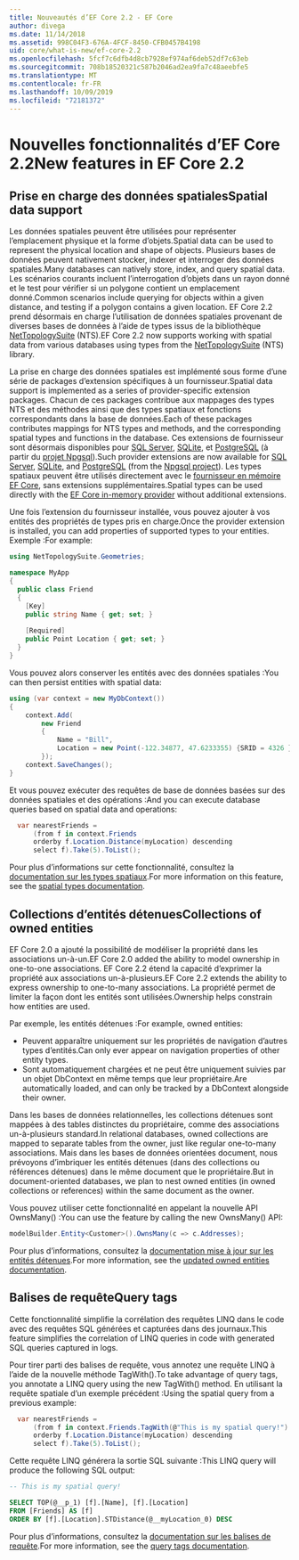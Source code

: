 ```yaml
---
title: Nouveautés d’EF Core 2.2 - EF Core
author: divega
ms.date: 11/14/2018
ms.assetid: 998C04F3-676A-4FCF-8450-CFB0457B4198
uid: core/what-is-new/ef-core-2.2
ms.openlocfilehash: 5fcf7c6dfb4d8cb7928ef974af6deb52df7c63eb
ms.sourcegitcommit: 708b18520321c587b2046ad2ea9fa7c48aeebfe5
ms.translationtype: MT
ms.contentlocale: fr-FR
ms.lasthandoff: 10/09/2019
ms.locfileid: "72181372"
---
```

# <a name="new-features-in-ef-core-22"></a><span data-ttu-id="a1826-102">Nouvelles fonctionnalités d’EF Core 2.2</span><span class="sxs-lookup"><span data-stu-id="a1826-102">New features in EF Core 2.2</span></span>

## <a name="spatial-data-support"></a><span data-ttu-id="a1826-103">Prise en charge des données spatiales</span><span class="sxs-lookup"><span data-stu-id="a1826-103">Spatial data support</span></span>

<span data-ttu-id="a1826-104">Les données spatiales peuvent être utilisées pour représenter l’emplacement physique et la forme d’objets.</span><span class="sxs-lookup"><span data-stu-id="a1826-104">Spatial data can be used to represent the physical location and shape of objects.</span></span>
<span data-ttu-id="a1826-105">Plusieurs bases de données peuvent nativement stocker, indexer et interroger des données spatiales.</span><span class="sxs-lookup"><span data-stu-id="a1826-105">Many databases can natively store, index, and query spatial data.</span></span> <span data-ttu-id="a1826-106">Les scénarios courants incluent l’interrogation d’objets dans un rayon donné et le test pour vérifier si un polygone contient un emplacement donné.</span><span class="sxs-lookup"><span data-stu-id="a1826-106">Common scenarios include querying for objects within a given distance, and testing if a polygon contains a given location.</span></span>
<span data-ttu-id="a1826-107">EF Core 2.2 prend désormais en charge l’utilisation de données spatiales provenant de diverses bases de données à l’aide de types issus de la bibliothèque [NetTopologySuite](https://github.com/NetTopologySuite/NetTopologySuite) (NTS).</span><span class="sxs-lookup"><span data-stu-id="a1826-107">EF Core 2.2 now supports working with spatial data from various databases using types from the [NetTopologySuite](https://github.com/NetTopologySuite/NetTopologySuite) (NTS) library.</span></span>

<span data-ttu-id="a1826-108">La prise en charge des données spatiales est implémenté sous forme d’une série de packages d’extension spécifiques à un fournisseur.</span><span class="sxs-lookup"><span data-stu-id="a1826-108">Spatial data support is implemented as a series of provider-specific extension packages.</span></span>
<span data-ttu-id="a1826-109">Chacun de ces packages contribue aux mappages des types NTS et des méthodes ainsi que des types spatiaux et fonctions correspondants dans la base de données.</span><span class="sxs-lookup"><span data-stu-id="a1826-109">Each of these packages contributes mappings for NTS types and methods, and the corresponding spatial types and functions in the database.</span></span>
<span data-ttu-id="a1826-110">Ces extensions de fournisseur sont désormais disponibles pour [SQL Server](https://www.nuget.org/packages/Microsoft.EntityFrameworkCore.SqlServer.NetTopologySuite/), [SQLite](https://www.nuget.org/packages/Microsoft.EntityFrameworkCore.Sqlite.NetTopologySuite/), et [PostgreSQL](https://www.nuget.org/packages/Npgsql.EntityFrameworkCore.PostgreSQL.NetTopologySuite/) (à partir du [projet Npgsql](https://www.npgsql.org/)).</span><span class="sxs-lookup"><span data-stu-id="a1826-110">Such provider extensions are now available for [SQL Server](https://www.nuget.org/packages/Microsoft.EntityFrameworkCore.SqlServer.NetTopologySuite/), [SQLite](https://www.nuget.org/packages/Microsoft.EntityFrameworkCore.Sqlite.NetTopologySuite/), and [PostgreSQL](https://www.nuget.org/packages/Npgsql.EntityFrameworkCore.PostgreSQL.NetTopologySuite/) (from the [Npgsql project](https://www.npgsql.org/)).</span></span>
<span data-ttu-id="a1826-111">Les types spatiaux peuvent être utilisés directement avec le [fournisseur en mémoire EF Core](https://docs.microsoft.com/en-us/ef/core/providers/in-memory/), sans extensions supplémentaires.</span><span class="sxs-lookup"><span data-stu-id="a1826-111">Spatial types can be used directly with the [EF Core in-memory provider](https://docs.microsoft.com/en-us/ef/core/providers/in-memory/) without additional extensions.</span></span>

<span data-ttu-id="a1826-112">Une fois l’extension du fournisseur installée, vous pouvez ajouter à vos entités des propriétés de types pris en charge.</span><span class="sxs-lookup"><span data-stu-id="a1826-112">Once the provider extension is installed, you can add properties of supported types to your entities.</span></span> <span data-ttu-id="a1826-113">Exemple :</span><span class="sxs-lookup"><span data-stu-id="a1826-113">For example:</span></span>

``` csharp
using NetTopologySuite.Geometries;

namespace MyApp
{
  public class Friend
  {
    [Key]
    public string Name { get; set; }
  
    [Required]
    public Point Location { get; set; }
  }
}
``` 

<span data-ttu-id="a1826-114">Vous pouvez alors conserver les entités avec des données spatiales :</span><span class="sxs-lookup"><span data-stu-id="a1826-114">You can then persist entities with spatial data:</span></span>

``` csharp
using (var context = new MyDbContext())
{
    context.Add(
        new Friend
        {
            Name = "Bill",
            Location = new Point(-122.34877, 47.6233355) {SRID = 4326 }
        });
    context.SaveChanges();
}
```
<span data-ttu-id="a1826-115">Et vous pouvez exécuter des requêtes de base de données basées sur des données spatiales et des opérations :</span><span class="sxs-lookup"><span data-stu-id="a1826-115">And you can execute database queries based on spatial data and operations:</span></span>

``` csharp
  var nearestFriends =
      (from f in context.Friends
      orderby f.Location.Distance(myLocation) descending
      select f).Take(5).ToList();
```

<span data-ttu-id="a1826-116">Pour plus d’informations sur cette fonctionnalité, consultez la [documentation sur les types spatiaux](xref:core/modeling/spatial).</span><span class="sxs-lookup"><span data-stu-id="a1826-116">For more information on this feature, see the [spatial types documentation](xref:core/modeling/spatial).</span></span> 

## <a name="collections-of-owned-entities"></a><span data-ttu-id="a1826-117">Collections d’entités détenues</span><span class="sxs-lookup"><span data-stu-id="a1826-117">Collections of owned entities</span></span>

<span data-ttu-id="a1826-118">EF Core 2.0 a ajouté la possibilité de modéliser la propriété dans les associations un-à-un.</span><span class="sxs-lookup"><span data-stu-id="a1826-118">EF Core 2.0 added the ability to model ownership in one-to-one associations.</span></span>
<span data-ttu-id="a1826-119">EF Core 2.2 étend la capacité d’exprimer la propriété aux associations un-à-plusieurs.</span><span class="sxs-lookup"><span data-stu-id="a1826-119">EF Core 2.2 extends the ability to express ownership to one-to-many associations.</span></span>
<span data-ttu-id="a1826-120">La propriété permet de limiter la façon dont les entités sont utilisées.</span><span class="sxs-lookup"><span data-stu-id="a1826-120">Ownership helps constrain how entities are used.</span></span>

<span data-ttu-id="a1826-121">Par exemple, les entités détenues :</span><span class="sxs-lookup"><span data-stu-id="a1826-121">For example, owned entities:</span></span>
- <span data-ttu-id="a1826-122">Peuvent apparaître uniquement sur les propriétés de navigation d’autres types d’entités.</span><span class="sxs-lookup"><span data-stu-id="a1826-122">Can only ever appear on navigation properties of other entity types.</span></span> 
- <span data-ttu-id="a1826-123">Sont automatiquement chargées et ne peut être uniquement suivies par un objet DbContext en même temps que leur propriétaire.</span><span class="sxs-lookup"><span data-stu-id="a1826-123">Are automatically loaded, and can only be tracked by a DbContext alongside their owner.</span></span>

<span data-ttu-id="a1826-124">Dans les bases de données relationnelles, les collections détenues sont mappées à des tables distinctes du propriétaire, comme des associations un-à-plusieurs standard.</span><span class="sxs-lookup"><span data-stu-id="a1826-124">In relational databases, owned collections are mapped to separate tables from the owner, just like regular one-to-many associations.</span></span>
<span data-ttu-id="a1826-125">Mais dans les bases de données orientées document, nous prévoyons d’imbriquer les entités détenues (dans des collections ou références détenues) dans le même document que le propriétaire.</span><span class="sxs-lookup"><span data-stu-id="a1826-125">But in document-oriented databases, we plan to nest owned entities (in owned collections or references) within the same document as the owner.</span></span>

<span data-ttu-id="a1826-126">Vous pouvez utiliser cette fonctionnalité en appelant la nouvelle API OwnsMany() :</span><span class="sxs-lookup"><span data-stu-id="a1826-126">You can use the feature by calling the new OwnsMany() API:</span></span>

``` csharp
modelBuilder.Entity<Customer>().OwnsMany(c => c.Addresses);
```

<span data-ttu-id="a1826-127">Pour plus d’informations, consultez la [documentation mise à jour sur les entités détenues](xref:core/modeling/owned-entities#collections-of-owned-types).</span><span class="sxs-lookup"><span data-stu-id="a1826-127">For more information, see the [updated owned entities documentation](xref:core/modeling/owned-entities#collections-of-owned-types).</span></span>

## <a name="query-tags"></a><span data-ttu-id="a1826-128">Balises de requête</span><span class="sxs-lookup"><span data-stu-id="a1826-128">Query tags</span></span>

<span data-ttu-id="a1826-129">Cette fonctionnalité simplifie la corrélation des requêtes LINQ dans le code avec des requêtes SQL générées et capturées dans des journaux.</span><span class="sxs-lookup"><span data-stu-id="a1826-129">This feature simplifies the correlation of LINQ queries in code with generated SQL queries captured in logs.</span></span>

<span data-ttu-id="a1826-130">Pour tirer parti des balises de requête, vous annotez une requête LINQ à l’aide de la nouvelle méthode TagWith().</span><span class="sxs-lookup"><span data-stu-id="a1826-130">To take advantage of query tags, you annotate a LINQ query using the new TagWith() method.</span></span>
<span data-ttu-id="a1826-131">En utilisant la requête spatiale d’un exemple précédent :</span><span class="sxs-lookup"><span data-stu-id="a1826-131">Using the spatial query from a previous example:</span></span>

``` csharp
  var nearestFriends =
      (from f in context.Friends.TagWith(@"This is my spatial query!")
      orderby f.Location.Distance(myLocation) descending
      select f).Take(5).ToList();
```

<span data-ttu-id="a1826-132">Cette requête LINQ générera la sortie SQL suivante :</span><span class="sxs-lookup"><span data-stu-id="a1826-132">This LINQ query will produce the following SQL output:</span></span>

``` sql
-- This is my spatial query!

SELECT TOP(@__p_1) [f].[Name], [f].[Location]
FROM [Friends] AS [f]
ORDER BY [f].[Location].STDistance(@__myLocation_0) DESC
```

<span data-ttu-id="a1826-133">Pour plus d’informations, consultez la [documentation sur les balises de requête](xref:core/querying/tags).</span><span class="sxs-lookup"><span data-stu-id="a1826-133">For more information, see the [query tags documentation](xref:core/querying/tags).</span></span> 